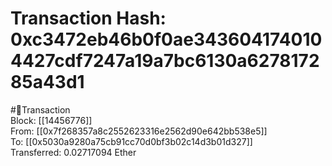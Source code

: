 
Transaction Hash: 0xc3472eb46b0f0ae3436041740104427cdf7247a19a7bc6130a627817285a43d1
====================================================================================
  
#💸Transaction  
Block: [[14456776]]  
From: [[0x7f268357a8c2552623316e2562d90e642bb538e5]]  
To: [[0x5030a9280a75cb91cc70d0bf3b02c14d3b01d327]]  
Transferred: 0.02717094 Ether